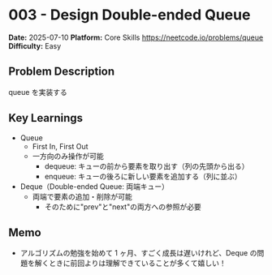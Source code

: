 # 003 - Design Double-ended Queue

**Date:** 2025-07-10
**Platform:** Core Skills https://neetcode.io/problems/queue
**Difficulty:** Easy

## Problem Description

queue を実装する

## Key Learnings

- Queue
  - First In, First Out
  - 一方向のみ操作が可能
    - dequeue: キューの前から要素を取り出す（列の先頭から出る）
    - enqueue: キューの後ろに新しい要素を追加する（列に並ぶ）
- Deque（Double-ended Queue: 両端キュー）
  - 両端で要素の追加・削除が可能
    - そのために"prev"と"next"の両方への参照が必要

## Memo

- アルゴリズムの勉強を始めて 1 ヶ月、すごく成長は遅いけれど、Deque の問題を解くときに前回よりは理解できていることが多くて嬉しい！
